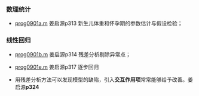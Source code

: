 ### 数理统计

+ [prog0901a.m](./数理统计/prog0901a.m)  姜启源p313  新生儿体重和怀孕期的参数估计与假设检验；



### 线性回归

+ [prog0901b.m](./线性回归/prog0901b.m) 姜启源p314  残差分析剔除异常点；

+ [prog0901e.m](./线性回归/prog0901e.m) 姜启源p317 逐步回归
+ 用残差分析方法可以发现模型的缺陷，引入**交互作用项**常常能够给予改善。姜启源**p324**